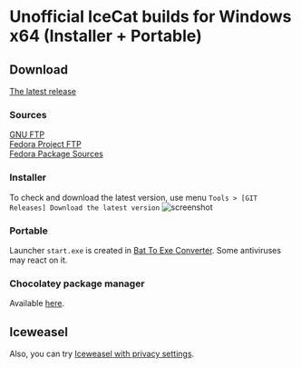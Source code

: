# Unofficial IceCat builds for Windows x64 (Installer + Portable)
## Download
[The latest release](https://github.com/muslayev/icecat-win64/releases)<br />
### Sources
[GNU FTP](https://ftp.gnu.org/gnu/gnuzilla)<br />
[Fedora Project FTP](https://src.fedoraproject.org/lookaside/pkgs/icecat/)<br />
[Fedora Package Sources](https://src.fedoraproject.org/rpms/icecat/)<br />
### Installer
To check and download the latest version, use menu `Tools > [GIT Releases] Download the latest version`
![screenshot](https://raw.githubusercontent.com/muslayev/iceweasel-win64/master/misc/update_menu.png)
### Portable
Launcher `start.exe` is created in [Bat To Exe Converter](http://www.f2ko.de/en/b2e.php). Some antiviruses may react on it.
### Chocolatey package manager
Available [here](https://chocolatey.org/packages/icecat).
## Iceweasel
Also, you can try [Iceweasel with privacy settings](https://github.com/muslayev/iceweasel-win64).
